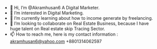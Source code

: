 - 👋 Hi, I’m @Akramhusan6 A Digital Marketer.
- 👀 I’m interested in Digital Marketing. 
- 🌱 I’m currently learning about how to income generate by freelancing. 
- 💞️ I’m looking to collaborate on Real Estate Business, because I have huge talent on Real estate skip Tracing Sector. 
- 📫 How to reach me,  here is my contact information : 
akramhusan6@yahoo.com
+8801314062597

<!---
Akramhusan6/Akramhusan6 is a ✨ special ✨ repository because its `README.md` (this file) appears on your GitHub profile.
You can click the Preview link to take a look at your changes.
--->
